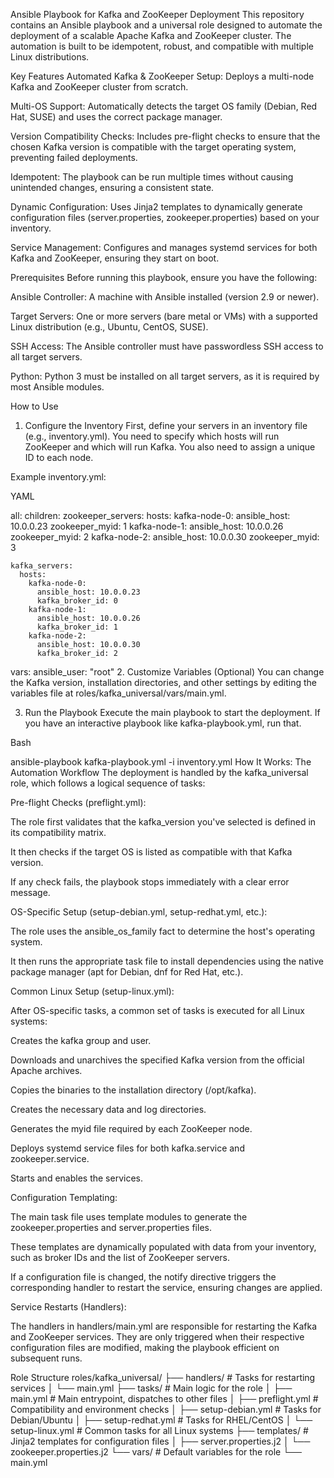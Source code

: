 Ansible Playbook for Kafka and ZooKeeper Deployment
This repository contains an Ansible playbook and a universal role designed to automate the deployment of a scalable Apache Kafka and ZooKeeper cluster. The automation is built to be idempotent, robust, and compatible with multiple Linux distributions.

Key Features
Automated Kafka & ZooKeeper Setup: Deploys a multi-node Kafka and ZooKeeper cluster from scratch.

Multi-OS Support: Automatically detects the target OS family (Debian, Red Hat, SUSE) and uses the correct package manager.

Version Compatibility Checks: Includes pre-flight checks to ensure that the chosen Kafka version is compatible with the target operating system, preventing failed deployments.

Idempotent: The playbook can be run multiple times without causing unintended changes, ensuring a consistent state.

Dynamic Configuration: Uses Jinja2 templates to dynamically generate configuration files (server.properties, zookeeper.properties) based on your inventory.

Service Management: Configures and manages systemd services for both Kafka and ZooKeeper, ensuring they start on boot.

Prerequisites
Before running this playbook, ensure you have the following:

Ansible Controller: A machine with Ansible installed (version 2.9 or newer).

Target Servers: One or more servers (bare metal or VMs) with a supported Linux distribution (e.g., Ubuntu, CentOS, SUSE).

SSH Access: The Ansible controller must have passwordless SSH access to all target servers.

Python: Python 3 must be installed on all target servers, as it is required by most Ansible modules.

How to Use
1. Configure the Inventory
First, define your servers in an inventory file (e.g., inventory.yml). You need to specify which hosts will run ZooKeeper and which will run Kafka. You also need to assign a unique ID to each node.

Example inventory.yml:

YAML

all:
  children:
    zookeeper_servers:
      hosts:
        kafka-node-0:
          ansible_host: 10.0.0.23
          zookeeper_myid: 1
        kafka-node-1:
          ansible_host: 10.0.0.26
          zookeeper_myid: 2
        kafka-node-2:
          ansible_host: 10.0.0.30
          zookeeper_myid: 3

    kafka_servers:
      hosts:
        kafka-node-0:
          ansible_host: 10.0.0.23
          kafka_broker_id: 0
        kafka-node-1:
          ansible_host: 10.0.0.26
          kafka_broker_id: 1
        kafka-node-2:
          ansible_host: 10.0.0.30
          kafka_broker_id: 2
  vars:
    ansible_user: "root"
2. Customize Variables (Optional)
You can change the Kafka version, installation directories, and other settings by editing the variables file at roles/kafka_universal/vars/main.yml.

3. Run the Playbook
Execute the main playbook to start the deployment. If you have an interactive playbook like kafka-playbook.yml, run that.

Bash

ansible-playbook kafka-playbook.yml -i inventory.yml
How It Works: The Automation Workflow
The deployment is handled by the kafka_universal role, which follows a logical sequence of tasks:

Pre-flight Checks (preflight.yml):

The role first validates that the kafka_version you've selected is defined in its compatibility matrix.

It then checks if the target OS is listed as compatible with that Kafka version.

If any check fails, the playbook stops immediately with a clear error message.

OS-Specific Setup (setup-debian.yml, setup-redhat.yml, etc.):

The role uses the ansible_os_family fact to determine the host's operating system.

It then runs the appropriate task file to install dependencies using the native package manager (apt for Debian, dnf for Red Hat, etc.).

Common Linux Setup (setup-linux.yml):

After OS-specific tasks, a common set of tasks is executed for all Linux systems:

Creates the kafka group and user.

Downloads and unarchives the specified Kafka version from the official Apache archives.

Copies the binaries to the installation directory (/opt/kafka).

Creates the necessary data and log directories.

Generates the myid file required by each ZooKeeper node.

Deploys systemd service files for both kafka.service and zookeeper.service.

Starts and enables the services.

Configuration Templating:

The main task file uses template modules to generate the zookeeper.properties and server.properties files.

These templates are dynamically populated with data from your inventory, such as broker IDs and the list of ZooKeeper servers.

If a configuration file is changed, the notify directive triggers the corresponding handler to restart the service, ensuring changes are applied.

Service Restarts (Handlers):

The handlers in handlers/main.yml are responsible for restarting the Kafka and ZooKeeper services. They are only triggered when their respective configuration files are modified, making the playbook efficient on subsequent runs.

Role Structure
roles/kafka_universal/
├── handlers/         # Tasks for restarting services
│   └── main.yml
├── tasks/            # Main logic for the role
│   ├── main.yml      # Main entrypoint, dispatches to other files
│   ├── preflight.yml # Compatibility and environment checks
│   ├── setup-debian.yml # Tasks for Debian/Ubuntu
│   ├── setup-redhat.yml # Tasks for RHEL/CentOS
│   └── setup-linux.yml  # Common tasks for all Linux systems
├── templates/        # Jinja2 templates for configuration files
│   ├── server.properties.j2
│   └── zookeeper.properties.j2
└── vars/             # Default variables for the role
    └── main.yml
